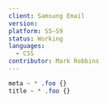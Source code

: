 ```yaml
---
client: Samsung Email
version:
platform: S5–S9
status: Working
languages:
  - CSS
contributor: Mark Robbins
---
```


```css
meta ~ * .foo {}
title ~ * .foo {}
```
